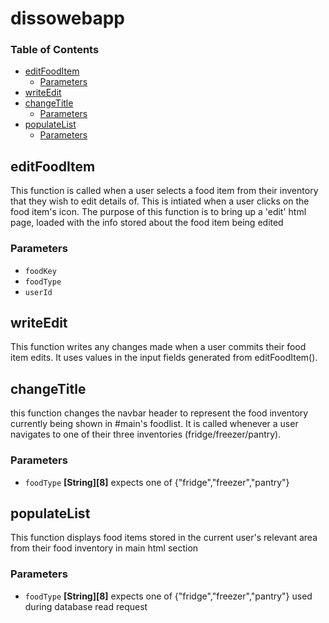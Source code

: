 # dissowebapp

### Table of Contents

-   [editFoodItem][1]
    -   [Parameters][2]
-   [writeEdit][3]
-   [changeTitle][4]
    -   [Parameters][5]
-   [populateList][6]
    -   [Parameters][7]

## editFoodItem

This function is called when a user selects a food item from their inventory that they wish to edit details of. This is intiated when a user clicks on the food item's icon.
 The purpose of this function is to bring up a 'edit' html page, loaded with the info stored about the food item being edited

### Parameters

-   `foodKey`
-   `foodType`
-   `userId`

## writeEdit

This function writes any changes made when a user commits their food item edits.
  It uses values in the input fields generated from editFoodItem().

## changeTitle

this function changes the navbar header to represent the food inventory currently being shown in #main's foodlist.
It is called whenever a user navigates to one of their three inventories (fridge/freezer/pantry).

### Parameters

-   `foodType` **[String][8]** expects one of {"fridge","freezer","pantry"}

## populateList

This function displays food items stored in the current user's relevant area from their food inventory in main html section

### Parameters

-   `foodType` **[String][8]** expects one of {"fridge","freezer","pantry"} used during database read request

[1]: #editfooditem

[2]: #parameters

[3]: #writeedit

[4]: #changetitle

[5]: #parameters-1

[6]: #populatelist

[7]: #parameters-2
